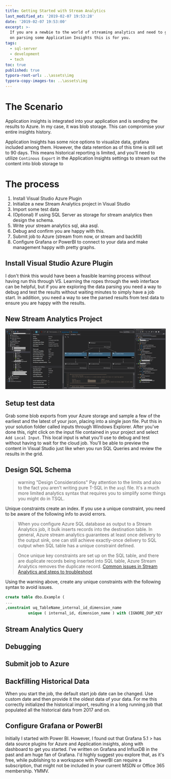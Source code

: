 ```yaml
---
title: Getting Started with Stream Analytics
last_modified_at: '2019-02-07 19:53:28'
date: '2019-02-07 19:53:00'
excerpt: >-
  If you are a newbie to the world of streaming analytics and need to get moving
  on parsing some Application Insights this is for you.
tags:
  - sql-server
  - development
  - tech
toc: true
published: true
typora-root-url: ..\assets\img
typora-copy-images-to: ..\assets\img
---
```

# The Scenario

Application insights is integrated into your application and is sending the results to Azure. In my case, it was blob storage. This can compromise your entire insights history. 

Application Insights has some nice options to visualize data, grafana included among them. However, the data retention as of this time is still set to 90 days. This means historical reporting is limited, and you'll need to utilize `Continous Export` in the Application Insights settings to stream out the content into blob storage to 

# The process

1. Install Visual Studio Azure Plugin
2. Initialize a new Stream Analytics project in Visual Studio
3. Import some test data
4. (Optional) If using SQL Server as storage for stream analytics then design the schema.
5. Write your stream analytics sql, aka asql.
6. Debug and confirm you are happy with this. 
7. Submit job to Azure (stream from now, or stream and backfill)
8. Configure Grafana or PowerBI to connect to your data and make management happy with pretty graphs.

## Install Visual Studio Azure Plugin

I don't think this would have been a feasible learning process without having run this through VS. Learning the ropes through the web interface can be helpful, but if you are exploring the data parsing you need a way to debug and test the results without waiting minutes to simply have a job start. In addition, you need a way to see the parsed results from test data to ensure you are happy with the results. 

## New Stream Analytics Project

![stream analytics project](/assets/img/2019-02-08_18-04-50-stream-analytics-project.png "Stream Analytics In Visual Studio 2017")

## Setup test data

Grab some blob exports from your Azure storage and sample a few of the earliest and the latest of your json, placing into a single json file. Put this in your solution folder called inputs through Windows Explorer. After you've done this, right click on the input file contained in your project and select `Add Local Input`. This local input is what you'll use to debug and test without having to wait for the cloud job. You'll be able to preview the content in Visual Studio just like when you run SQL Queries and review the results in the grid. 

## Design SQL Schema

> warning "Design Considerations"
> Pay attention to the limits and also to the fact you aren't writing pure T-SQL in the `asql` file. It's a much more limited analytics syntax that requires you to simplify some things you might do in TSQL. 

Unique constraints create an index. If you use a unique constraint, you need to be aware of the following info to avoid errors. 

> When you configure Azure SQL database as output to a Stream Analytics job, it bulk inserts records into the destination table. In general, Azure stream analytics guarantees at least once delivery to the output sink, one can still achieve exactly-once delivery to SQL output when SQL table has a unique constraint defined.

> Once unique key constraints are set up on the SQL table, and there are duplicate records being inserted into SQL table, Azure Stream Analytics removes the duplicate record.
[Common issues in Stream Analytics and steps to troubleshoot
](http://bit.ly/2Bugzh0) 

Using the warning above, create any unique constraints with the following syntax to avoid issues.

```sql
create table dbo.Example (
...
,constraint uq_TableName_internal_id_dimension_name
          unique ( internal_id, dimension_name ) with (IGNORE_DUP_KEY  = on)
```


## Stream Analytics Query

## Debugging

## Submit job to Azure

## Backfilling Historical Data

When you start the job, the default start job date can be changed. Use custom date and then provide it the oldest data of your data. For me this correctly initialized the historical import, resulting in a long running job that populated all the historical data from 2017 and on.

## Configure Grafana or PowerBI

Initially I started with Power BI. However, I found out that Grafana 5.1 > has data source plugins for Azure and Application insights, along with dashboard to get you started. I've written on Grafana and InfluxDB in the past and am huge fan of Grafana. I'd highly suggest you explore that, as it's free, while publishing to a workspace with PowerBI can require a subscription, that might not be included in your current MSDN or Office 365 membership. YMMV.
